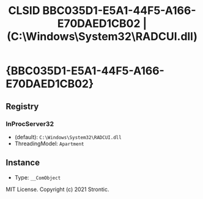 ﻿---
title: "CLSID BBC035D1-E5A1-44F5-A166-E70DAED1CB02 | (C:\\Windows\\System32\\RADCUI.dll)"
excerpt: What is COM-Object CLSID BBC035D1-E5A1-44F5-A166-E70DAED1CB02?
---

# {BBC035D1-E5A1-44F5-A166-E70DAED1CB02}


## Registry


### InProcServer32

* (default): `C:\Windows\System32\RADCUI.dll`
* ThreadingModel: `Apartment`

## Instance

* Type: `__ComObject`

MIT License. Copyright (c) 2021 Strontic.


